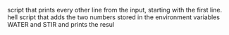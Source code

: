 script that prints every other line from the input, starting with the first line.
hell script that adds the two numbers stored in the environment variables WATER and STIR and prints the resul
